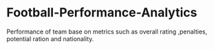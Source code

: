 # Football-Performance-Analytics
Performance of team base on metrics such as overall rating ,penalties, potential ration and nationality.
